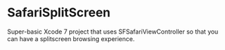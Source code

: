 # SafariSplitScreen
Super-basic Xcode 7 project that uses SFSafariViewController so that you can have a splitscreen browsing experience.

